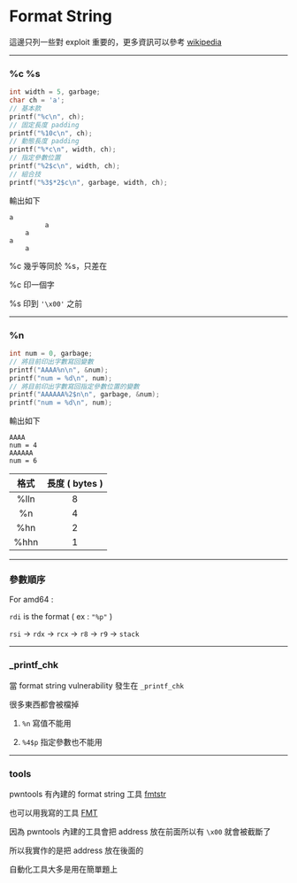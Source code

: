 # Format String

這邊只列一些對 exploit 重要的，更多資訊可以參考 [wikipedia](https://en.wikipedia.org/wiki/Printf_format_string)

---

### %c %s

```c
int width = 5, garbage;
char ch = 'a';
// 基本款
printf("%c\n", ch);
// 固定長度 padding
printf("%10c\n", ch);
// 動態長度 padding
printf("%*c\n", width, ch);
// 指定參數位置
printf("%2$c\n", width, ch);
// 組合技
printf("%3$*2$c\n", garbage, width, ch);
```

輸出如下

```
a
         a
    a
a
    a
```

%c 幾乎等同於 %s，只差在

%c 印一個字

%s 印到 `'\x00'` 之前

---

### %n

```c
int num = 0, garbage;
// 將目前印出字數寫回變數
printf("AAAA%n\n", &num);
printf("num = %d\n", num);
// 將目前印出字數寫回指定參數位置的變數
printf("AAAAAA%2$n\n", garbage, &num);
printf("num = %d\n", num);
```

輸出如下

```
AAAA
num = 4
AAAAAA
num = 6
```

| 格式 | 長度 ( bytes ) |
| :-: | :-: |
| %lln | 8 |
| %n | 4 |
| %hn | 2 |
| %hhn | 1 |

---

### 參數順序

For amd64 :

`rdi` is the format ( ex : `"%p"` )

`rsi` $\to$ `rdx` $\to$ `rcx` $\to$ `r8` $\to$ `r9` $\to$ `stack`

---

### _printf_chk

當 format string vulnerability 發生在 `_printf_chk`

很多東西都會被檔掉

1. `%n` 寫值不能用

2. `%4$p` 指定參數也不能用

---

### tools

pwntools 有內建的 format string 工具 [fmtstr](http://docs.pwntools.com/en/stable/fmtstr.html)

也可以用我寫的工具 [FMT](https://github.com/OAlienO/FMT)

因為 pwntools 內建的工具會把 address 放在前面所以有 `\x00` 就會被截斷了

所以我實作的是把 address 放在後面的

自動化工具大多是用在簡單題上
